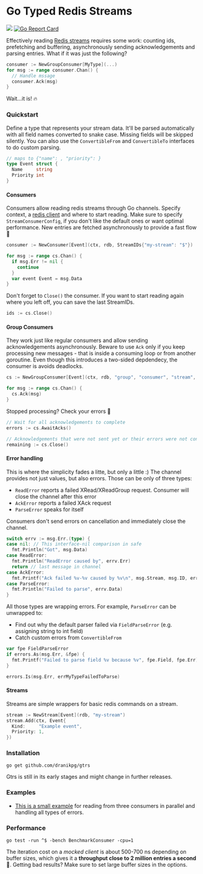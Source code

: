 # Go Typed Redis Streams

<a href="https://pkg.go.dev/github.com/dranikpg/gtrs"><img src="https://godoc.org/github.com/dranikpg/gtrs?status.svg" /></a>
[![Go Report Card](https://goreportcard.com/badge/github.com/dranikpg/gtrs)](https://goreportcard.com/report/github.com/dranikpg/gtrs)

Effectively reading [Redis streams](https://redis.io/docs/manual/data-types/streams/) requires some work: counting ids, prefetching and buffering, asynchronously sending acknowledgements and parsing entries. What if it was just the following?

```go
consumer := NewGroupConsumer[MyType](...)
for msg := range consumer.Chan() {
  // Handle mssage
  consumer.Ack(msg)
}
```

Wait...it is! 🔥

### Quickstart

Define a type that represents your stream data. It'll be parsed automatically with all field names converted to snake case. Missing fields will be skipped silently. You can also use the `ConvertibleFrom` and `ConvertibleTo` interfaces to do custom parsing.

```go
// maps to {"name": , "priority": }
type Event struct {
  Name     string
  Priority int
}
```

#### Consumers

Consumers allow reading redis streams through Go channels. Specify context, a [redis client](https://github.com/go-redis/redis) and where to start reading. Make sure to specify `StreamConsumerConfig`, if you don't like the default ones or want optimal performance. New entries are fetched asynchronously to provide a fast flow 🚂

```go
consumer := NewConsumer[Event](ctx, rdb, StreamIDs{"my-stream": "$"})

for msg := range cs.Chan() {
  if msg.Err != nil {
    continue
  }
  var event Event = msg.Data
}
```

Don't forget to `Close()` the consumer. If you want to start reading again where you left off, you can save the last StreamIDs.
```go
ids := cs.Close()
```

#### Group Consumers

They work just like regular consumers and allow sending acknowledgements asynchronously. Beware to use `Ack` only if you keep processing new messages - that is inside a consuming loop or from another goroutine. Even though this introduces a two-sided depdendecy, the consumer is avoids deadlocks.

```go
cs := NewGroupConsumer[Event](ctx, rdb, "group", "consumer", "stream", ">")

for msg := range cs.Chan() {
  cs.Ack(msg)
}
```

Stopped processing? Check your errors 🔎
```go
// Wait for all acknowledgements to complete
errors := cs.AwaitAcks()

// Acknowledgements that were not sent yet or their errors were not consumed
remaining := cs.Close()
```

#### Error handling

This is where the simplicity fades a litte, but only a little :) The channel provides not just values, but also errors. Those can be only of three types:
- `ReadError` reports a failed XRead/XReadGroup request. Consumer will close the channel after this error
- `AckError` reports a failed XAck request
- `ParseError` speaks for itself

Consumers don't send errors on cancellation and immediately close the channel.

```go
switch errv := msg.Err.(type) {
case nil: // This interface-nil comparison in safe
  fmt.Println("Got", msg.Data)
case ReadError:
  fmt.Println("ReadError caused by", errv.Err)
  return // last message in channel
case AckError:
  fmt.Printf("Ack failed %v-%v caused by %v\n", msg.Stream, msg.ID, errv.Err)
case ParseError:
  fmt.Println("Failed to parse", errv.Data)
}
```

All those types are wrapping errors. For example, `ParseError` can be unwrapped to:
- Find out why the default parser failed via `FieldParseError` (e.g. assigning string to int field)
- Catch custom errors from `ConvertibleFrom`

```go
var fpe FieldParseError
if errors.As(msg.Err, &fpe) {
  fmt.Printf("Failed to parse field %v because %v", fpe.Field, fpe.Err)
}

errors.Is(msg.Err, errMyTypeFailedToParse)
```

#### Streams

Streams are simple wrappers for basic redis commands on a stream.

```go
stream := NewStream[Event](rdb, "my-stream")
stream.Add(ctx, Event{
  Kind:     "Example event",
  Priority: 1,
})
```

### Installation

```
go get github.com/dranikpg/gtrs
```

Gtrs is still in its early stages and might change in further releases.

### Examples

* [This is a small example](https://github.com/dranikpg/gtrs-test) for reading from three consumers in parallel and handling all types of errors.

### Performance

```
go test -run ^$ -bench BenchmarkConsumer -cpu=1
```

The iteration cost on a _mocked client_ is about 500-700 ns depending on buffer sizes, which gives it a **throughput close to 2 million entries a second** 🚀. Getting bad results? Make sure to set large buffer sizes in the options.
